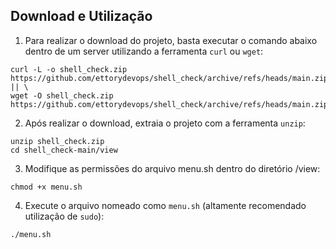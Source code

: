 ## Download e Utilização

1. Para realizar o download do projeto, basta executar o comando abaixo dentro de um server utilizando a ferramenta `curl` ou `wget`:

```
curl -L -o shell_check.zip https://github.com/ettorydevops/shell_check/archive/refs/heads/main.zip || \
wget -O shell_check.zip https://github.com/ettorydevops/shell_check/archive/refs/heads/main.zip 
```

2. Após realizar o download, extraia o projeto com a ferramenta `unzip`:

```
unzip shell_check.zip
cd shell_check-main/view
```

3. Modifique as permissões do arquivo menu.sh dentro do diretório /view:

```
chmod +x menu.sh
```

4. Execute o arquivo nomeado como `menu.sh` (altamente recomendado utilização de `sudo`):

```
./menu.sh
```
